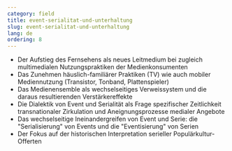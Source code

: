 ```yaml
---
category: field
title: event-serialitat-und-unterhaltung
slug: event-serialitat-und-unterhaltung
lang: de
ordering: 8
---
```

- Der Aufstieg des Fernsehens als neues Leitmedium bei zugleich multimedialen Nutzungspraktiken der Medienkonsumenten
- Das Zunehmen häuslich-familiärer Praktiken (TV) wie auch mobiler Mediennutzung (Transistor, Tonband, Plattenspieler)
- Das Medienensemble als wechselseitiges Verweissystem und die daraus resultierenden Verstärkereffekte
- Die Dialektik von Event und Serialität als Frage spezifischer Zeitlichkeit transnationaler Zirkulation und Aneignungsprozesse medialer Angebote
- Das wechselseitige Ineinandergreifen von Event und Serie: die "Serialisierung" von Events und die "Eventisierung" von Serien
- Der Fokus auf der historischen Interpretation serieller Populärkultur-Offerten
